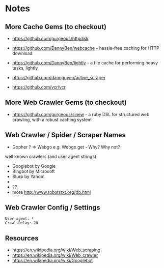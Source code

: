 # Notes

## More Cache Gems (to checkout)

- <https://github.com/gurgeous/httpdisk>

- <https://github.com/DannyBen/webcache> - hassle-free caching for HTTP download
- <https://github.com/DannyBen/lightly> -  a file cache for performing heavy tasks, lightly


- <https://github.com/dannguyen/active_scraper>
- <https://github.com/vcr/vcr>


## More Web Crawler Gems (to checkout)

- <https://github.com/gurgeous/sinew> - a ruby DSL for structured web crawling, with a robust caching system


## Web Crawler / Spider / Scraper Names

- Gopher ?   => Webgo e.g. Webgo.get   - Why? Why not?

well known crawlers (and user agent strings):
- Googlebot  by Google
- Bingbot   by Microsoft
- Slurp  by Yahoo!
-
- ??
- more <http://www.robotstxt.org/db.html>



## Web Crawler Config / Settings

```
User-agent: *
Crawl-Delay: 20
```


## Resources

- <https://en.wikipedia.org/wiki/Web_scraping>
- <https://en.wikipedia.org/wiki/Web_crawler>
- <https://en.wikipedia.org/wiki/Googlebot>


